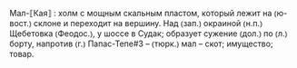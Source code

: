 ---
---

Мал-⟦Кая⟧
: холм с мощным скальным пластом, который лежит на ⦅ю-вост.⦆ склоне и переходит на вершину. Над ⦅зап.⦆ окраиной ⦅н.п.⦆ Щебетовка ⦅Феодос.⦆, у шоссе в Судак; образует сужение ⦅дол.⦆ по ⦅л.⦆ борту, напротив ⦅г.⦆ Папас-Тепе#3 – ⦅тюрк.⦆ мал – скот; имущество; товар.
